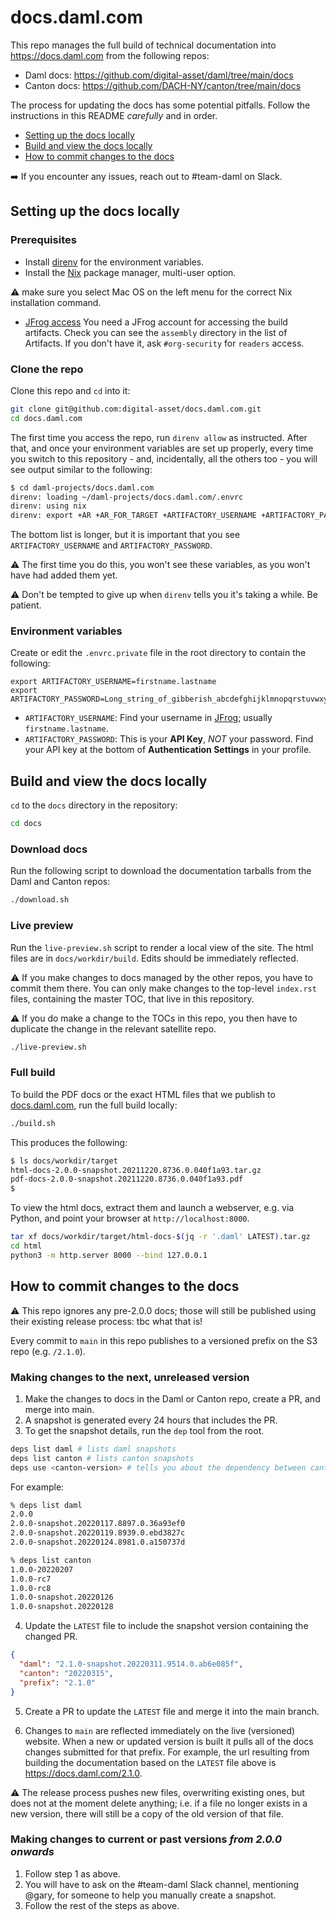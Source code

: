 # docs.daml.com

This repo manages the full build of technical documentation into https://docs.daml.com from the following repos:

* Daml docs: https://github.com/digital-asset/daml/tree/main/docs
* Canton docs: https://github.com/DACH-NY/canton/tree/main/docs

The process for updating the docs has some potential pitfalls. Follow the instructions in this README *carefully* and in order.

- [Setting up the docs locally](https://github.com/digital-asset/docs.daml.com#setting-up-the-docs-locally)
- [Build and view the docs locally](https://github.com/digital-asset/docs.daml.com#build-and-view-the-docs-locally)
- [How to commit changes to the docs](https://github.com/digital-asset/docs.daml.com#how-to-update-the-docs)

:arrow_right: If you encounter any issues, reach out to #team-daml on Slack.

## Setting up the docs locally

### Prerequisites

* Install [direnv](https://github.com/direnv/direnv/blob/master/docs/installation.md) for the environment variables.
* Install the [Nix](https://nixos.org/download.html) package manager, multi-user option. 

:warning: make sure you select Mac OS on the left menu for the correct Nix installation command.
  
* [JFrog access](https://digitalasset.jfrog.io/ui/admin/artifactory/user_profile)
  You need a JFrog account for accessing the build artifacts. Check you can see the `assembly` directory in the list of Artifacts. If you don't have it, ask `#org-security` for `readers` access.

### Clone the repo

Clone this repo and `cd` into it:

```zsh
git clone git@github.com:digital-asset/docs.daml.com.git
cd docs.daml.com
```

The first time you access the repo, run `direnv allow` as instructed. After that, and once your environment variables are set up properly, every time you switch to this repository - and, incidentally, all the others too - you will see output similar to the following:

```zsh
$ cd daml-projects/docs.daml.com
direnv: loading ~/daml-projects/docs.daml.com/.envrc
direnv: using nix
direnv: export +AR +AR_FOR_TARGET +ARTIFACTORY_USERNAME +ARTIFACTORY_PASSWORD ...
```

The bottom list is longer, but it is important that you see `ARTIFACTORY_USERNAME` and `ARTIFACTORY_PASSWORD`.

:warning: The first time you do this, you won't see these variables, as you won't have had added them yet.

:warning: Don't be tempted to give up when `direnv` tells you it's taking a while. Be patient.

### Environment variables

Create or edit the `.envrc.private` file in the root directory to contain the following:

```plaintext
export ARTIFACTORY_USERNAME=firstname.lastname
export ARTIFACTORY_PASSWORD=Long_string_of_gibberish_abcdefghijklmnopqrstuvwxyzABCDEFGHIJKLMNOPQRSTUV
```

- `ARTIFACTORY_USERNAME`: 
  Find your username in [JFrog](https://digitalasset.jfrog.io/ui/admin/artifactory/user_profile); usually `firstname.lastname`.
- `ARTIFACTORY_PASSWORD`: 
  This is your **API Key**, *NOT* your password. Find your API key at the bottom of **Authentication Settings** in your profile.

## Build and view the docs locally

`cd` to the `docs` directory in the repository:

```zsh
cd docs
```

### Download docs

Run the following script to download the documentation tarballs from the Daml and Canton repos:

```zsh
./download.sh
```

### Live preview

Run the `live-preview.sh` script to render a local view of the site. The html files are in `docs/workdir/build`. Edits should be immediately reflected.

:warning: If you make changes to docs managed by the other repos, you have to commit them there. You can only make changes to the top-level `index.rst` files, containing the master TOC, that live in this repository. 

:warning: If you do make a change to the TOCs in this repo, you then have to duplicate the change in the relevant satellite repo.

```zsh
./live-preview.sh
```

### Full build

To build the PDF docs or the exact HTML files that we publish to [docs.daml.com](https://docs.daml.com), run the full build locally:

```zsh
./build.sh
```

This produces the following:

```zsh
$ ls docs/workdir/target
html-docs-2.0.0-snapshot.20211220.8736.0.040f1a93.tar.gz
pdf-docs-2.0.0-snapshot.20211220.8736.0.040f1a93.pdf
$
```

To view the html docs, extract them and launch a webserver, e.g. via Python, and point your browser at `http://localhost:8000`.

```zsh
tar xf docs/workdir/target/html-docs-$(jq -r '.daml' LATEST).tar.gz
cd html
python3 -m http.server 8000 --bind 127.0.0.1
```

## How to commit changes to the docs

:warning: This repo ignores any pre-2.0.0 docs; those will still be published using their existing release process: tbc what that is!

Every commit to `main` in this repo publishes to a versioned prefix on the S3 repo (e.g. `/2.1.0`).

### Making changes to the next, unreleased version

1. Make the changes to docs in the Daml or Canton repo, create a PR, and merge into main.
2. A snapshot is generated every 24 hours that includes the PR.
3. To get the snapshot details, run the `dep` tool from the root.

```zsh
deps list daml # lists daml snapshots
deps list canton # lists canton snapshots
deps use <canton-version> # tells you about the dependency between canton and daml
```

For example:

```zsh
% deps list daml
2.0.0
2.0.0-snapshot.20220117.8897.0.36a93ef0
2.0.0-snapshot.20220119.8939.0.ebd3827c
2.0.0-snapshot.20220124.8981.0.a150737d
```

```zsh
% deps list canton
1.0.0-20220207
1.0.0-rc7
1.0.0-rc8
1.0.0-snapshot.20220126
1.0.0-snapshot.20220128
```

4. Update the `LATEST` file to include the snapshot version containing the changed PR. 

```json
{
  "daml": "2.1.0-snapshot.20220311.9514.0.ab6e085f",
  "canton": "20220315",
  "prefix": "2.1.0"
}
```

5. Create a PR to update the `LATEST` file and merge it into the main branch.

6. Changes to `main` are reflected immediately on the live (versioned) website. When a new or updated version is built it pulls all of the docs changes submitted for that prefix. For example, the url resulting from building the documentation based on the `LATEST` file above is https://docs.daml.com/2.1.0.

:warning: The release process pushes new files, overwriting existing ones, but does not at the moment delete anything; i.e. if a file no longer exists in a new version, there will still be a copy of the old version of that file.

### Making changes to current or past versions *from 2.0.0 onwards*

1. Follow step 1 as above.
2. You will have to ask on the #team-daml Slack channel, mentioning @gary, for someone to help you manually create a snapshot.
3. Follow the rest of the steps as above.